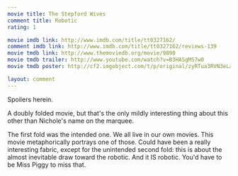 ```yaml
---
movie title: The Stepford Wives
comment title: Robotic
rating: 1

movie imdb link: http://www.imdb.com/title/tt0327162/
comment imdb link: http://www.imdb.com/title/tt0327162/reviews-139
movie tmdb link: http://www.themoviedb.org/movie/9890
movie tmdb trailer: http://www.youtube.com/watch?v=B3HASgMS7w0
movie tmdb poster: http://cf2.imgobject.com/t/p/original/zyRTua3RVN3eLaIoXkdiy4XfF4s.jpg

layout: comment
---
```


Spoilers herein.

A doubly folded movie, but that's the only mildly interesting thing about this other than  Nichole's name on the marquee.

The first fold was the intended one. We all live in our own movies. This movie metaphorically  portrays one of those. Could have been a really interesting fabric, except for the unintended  second fold: this is about the almost inevitable draw toward the robotic. And it IS robotic.  You'd have to be Miss Piggy to miss that.